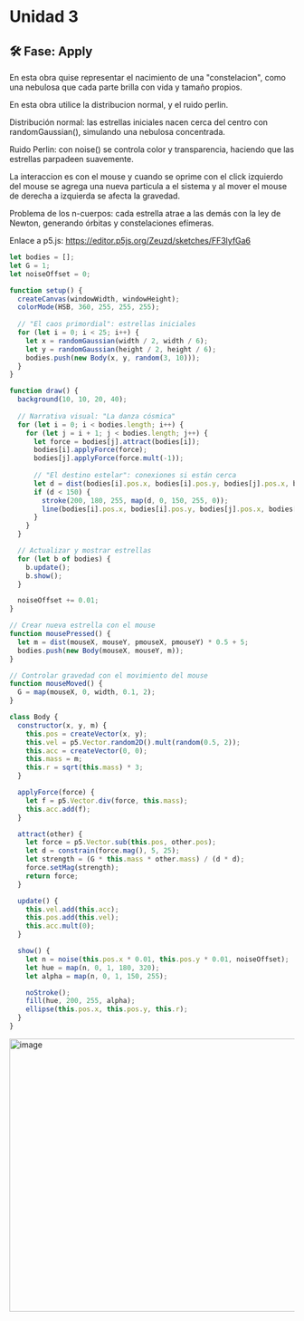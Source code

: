 # Unidad 3


## 🛠 Fase: Apply

En esta obra quise representar el nacimiento de una "constelacion", como una nebulosa que cada parte brilla con vida y tamaño propios.

En esta obra utilice la distribucion normal, y el ruido perlin.

Distribución normal: las estrellas iniciales nacen cerca del centro con randomGaussian(), simulando una nebulosa concentrada.

Ruido Perlin: con noise() se controla color y transparencia, haciendo que las estrellas parpadeen suavemente.

La interaccion es con el mouse y cuando se oprime con el click izquierdo del mouse se agrega una nueva particula a el sistema y al mover el mouse de derecha a izquierda se afecta la gravedad.

Problema de los n-cuerpos: cada estrella atrae a las demás con la ley de Newton, generando órbitas y constelaciones efímeras.

Enlace a p5.js: https://editor.p5js.org/Zeuzd/sketches/FF3lyfGa6

```js
let bodies = [];
let G = 1; 
let noiseOffset = 0;

function setup() {
  createCanvas(windowWidth, windowHeight);
  colorMode(HSB, 360, 255, 255, 255);
  
  // "El caos primordial": estrellas iniciales
  for (let i = 0; i < 25; i++) {
    let x = randomGaussian(width / 2, width / 6);
    let y = randomGaussian(height / 2, height / 6);
    bodies.push(new Body(x, y, random(3, 10)));
  }
}

function draw() {
  background(10, 10, 20, 40); 
  
  // Narrativa visual: "La danza cósmica"
  for (let i = 0; i < bodies.length; i++) {
    for (let j = i + 1; j < bodies.length; j++) {
      let force = bodies[j].attract(bodies[i]);
      bodies[i].applyForce(force);
      bodies[j].applyForce(force.mult(-1));
      
      // "El destino estelar": conexiones si están cerca
      let d = dist(bodies[i].pos.x, bodies[i].pos.y, bodies[j].pos.x, bodies[j].pos.y);
      if (d < 150) {
        stroke(200, 180, 255, map(d, 0, 150, 255, 0));
        line(bodies[i].pos.x, bodies[i].pos.y, bodies[j].pos.x, bodies[j].pos.y);
      }
    }
  }

  // Actualizar y mostrar estrellas
  for (let b of bodies) {
    b.update();
    b.show();
  }

  noiseOffset += 0.01;
}

// Crear nueva estrella con el mouse
function mousePressed() {
  let m = dist(mouseX, mouseY, pmouseX, pmouseY) * 0.5 + 5;
  bodies.push(new Body(mouseX, mouseY, m));
}

// Controlar gravedad con el movimiento del mouse
function mouseMoved() {
  G = map(mouseX, 0, width, 0.1, 2);
}

class Body {
  constructor(x, y, m) {
    this.pos = createVector(x, y);
    this.vel = p5.Vector.random2D().mult(random(0.5, 2));
    this.acc = createVector(0, 0);
    this.mass = m;
    this.r = sqrt(this.mass) * 3;
  }

  applyForce(force) {
    let f = p5.Vector.div(force, this.mass);
    this.acc.add(f);
  }

  attract(other) {
    let force = p5.Vector.sub(this.pos, other.pos);
    let d = constrain(force.mag(), 5, 25);
    let strength = (G * this.mass * other.mass) / (d * d);
    force.setMag(strength);
    return force;
  }

  update() {
    this.vel.add(this.acc);
    this.pos.add(this.vel);
    this.acc.mult(0);
  }

  show() {
    let n = noise(this.pos.x * 0.01, this.pos.y * 0.01, noiseOffset);
    let hue = map(n, 0, 1, 180, 320);
    let alpha = map(n, 0, 1, 150, 255);

    noStroke();
    fill(hue, 200, 255, alpha);
    ellipse(this.pos.x, this.pos.y, this.r);
  }
}
```

<img width="715" height="482" alt="image" src="https://github.com/user-attachments/assets/33da6b9b-8cb6-4385-98a6-28f0a6dd7748" />
